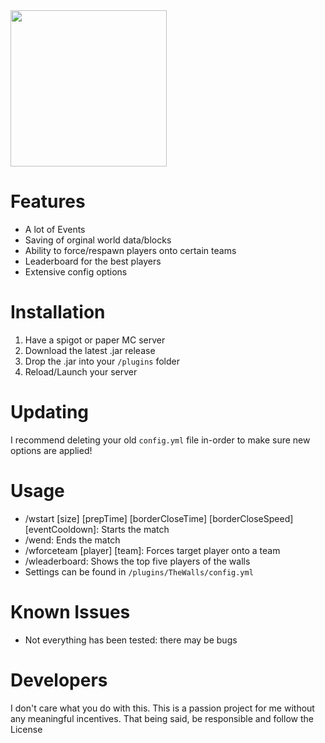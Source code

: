 <div>
  <img width="250" height="250" src="https://github.com/Camerxxn/The-Walls/blob/main/src/main/resources/Icon.png" />
</div>

# Features

- A lot of Events
- Saving of orginal world data/blocks
- Ability to force/respawn players onto certain teams
- Leaderboard for the best players
- Extensive config options

# Installation
1. Have a spigot or paper MC server
2. Download the latest .jar release 
3. Drop the .jar into your `/plugins` folder
4. Reload/Launch your server

# Updating
I recommend deleting your old `config.yml` file in-order to make sure new options are applied!

# Usage
- /wstart [size] [prepTime] [borderCloseTime] [borderCloseSpeed] [eventCooldown]: Starts the match
- /wend: Ends the match
- /wforceteam [player] [team]: Forces target player onto a team
- /wleaderboard: Shows the top five players of the walls
- Settings can be found in `/plugins/TheWalls/config.yml`

# Known Issues

- Not everything has been tested: there may be bugs

# Developers

I don't care what you do with this. This is a passion project for me without any meaningful incentives. That being said, be responsible and follow the License
